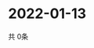 # 2022-01-13
  共 0条

  <!-- BEGIN -->
  <!-- 最后更新时间Thu Jan 13 2022 07:04:46 GMT+0000 (Coordinated Universal Time) -->
  
  <!-- END -->
  
  